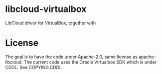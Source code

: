 # libcloud-virtualbox
LibCloud driver for VirtualBox, together with 

# License

The goal is to have the code under Apache-2.0, same license as apache-libcloud.
The current code uses the Oracle Virtualbox SDK which is under CDDL.
See COPYING.CDDL